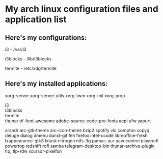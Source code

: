 # My arch linux configuration files and application list

## Here's my configurations:

i3 - /var/i3

i3blocks - /lib/i3blocks

termite - /etc/xdg/termite


## Here's my installed applications:

xorg-server xorg-server-utils xorg-twm xorg-init xorg-prop

i3  
i3blocks  
termite  
thunar
ttf-font-awesome
adobe-source-code-pro-fonts
acpi
ufw
yaourt

arandr
arc-gtk-theme
arc-icon-theme
bzip2
spotify vlc
compton
copyq
deluge
dialog
dmenu
dunst-git
feh
firefox
intel-ucode
libreoffice-fresh
lxappearance-gtk3
lxtask
nitrogen
ntfs-3g
pamac-aur
pavucontrol
playerctl
powertop
redshift
rofl
samba
telegram-desktop-bin
thunar-archive-plugin 
tlp, tlp-rdw
xcursor-pixelfun
